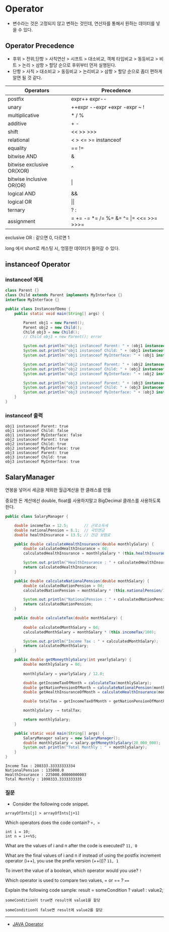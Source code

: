 # Operator

- 변수라는 것은 고정되지 않고 변하는 것인데, 연산자를 통해서 원하는 데이터를 넣을 수 있다.

## Operator Precedence

- 후위 > 전위,단항 > 사칙연산 > 시프트 > 대소비교, 객체 타입비교 > 동등비교 > 비트 > 논리 > 삼항 > 할당 순으로 후위부터 먼저 실행된다.
- 단항 > 사칙 > 대소비교 > 동등비교 > 논리비교 > 삼항 > 할당 순으로 좀더 편하게 알면 될 것 같다.

|   Operators	|              Precedence                 |
|---------------|-----------------------------------------|
| postfix       |	expr++ expr--                         |
| unary         |	++expr --expr +expr -expr ~ !         |
| multiplicative|	* / %                                 |
| additive      |	+ -                                   |
| shift         |	<< >> >>>                             |
| relational	|   < > <= >= instanceof                  |
| equality	    |   == !=                                 |  
| bitwise AND               |	&                         |
| bitwise exclusive OR(XOR)	|   ^                         |
| bitwise inclusive OR(OR)	|   \|                        |
| logical AND	|   &&                                    |
| logical OR	|   \|\|                                  |
| ternary	    |   ? :                                   |
| assignment	| = += -= *= /= %= &= ^= \|= <<= >>= >>>= |

exclusive OR : 같으면 0, 다르면 1

long 에서 short로 캐스팅 시, 엉뚱한 데이터가 들어갈 수 있다.

## instanceof Operator

### instanceof 예제
```java
class Parent {}
class Child extends Parent implements MyInterface {}
interface MyInterface {}

public class InstanceofDemo {
    public static void main(String[] args) {

        Parent obj1 = new Parent();
        Parent obj2 = new Child();
        Child obj3 = new Child();
        // Child obj3 = new Parent(); error

        System.out.println("obj1 instanceof Parent: " + (obj1 instanceof Parent));
        System.out.println("obj1 instanceof Child: " + (obj1 instanceof Child));
        System.out.println("obj1 instanceof MyInterface: " + (obj1 instanceof MyInterface));

        System.out.println("obj2 instanceof Parent: " + (obj2 instanceof Parent));
        System.out.println("obj2 instanceof Child: " + (obj2 instanceof Child));
        System.out.println("obj2 instanceof MyInterface: " + (obj2 instanceof MyInterface));

        System.out.println("obj3 instanceof Parent: " + (obj3 instanceof Parent));
        System.out.println("obj3 instanceof Child: " + (obj3 instanceof Child));
        System.out.println("obj3 instanceof MyInterface: " + (obj3 instanceof MyInterface));
    }
}
```

### instanceof 출력
```
obj1 instanceof Parent: true
obj1 instanceof Child: false
obj1 instanceof MyInterface: false
obj2 instanceof Parent: true
obj2 instanceof Child: true
obj2 instanceof MyInterface: true
obj3 instanceof Parent: true
obj3 instanceof Child: true
obj3 instanceof MyInterface: true
```

## SalaryManager

연봉을 넣어서 세금을 제외한 월급계산을 한 클래스를 만듦

중요한 돈 계산에선 double, float를 사용하지말고 BigDecimal 클래스를 사용하도록 한다.

```java
public class SalaryManager {

    double incomeTax = 12.5;       // 근로소득세
    double nationalPension = 8.1;  // 국민연금
    double healthInsurance = 13.5; // 건강 보혐료

    public double calculateHealthInsurance(double monthlySalary) {
        double calculatedHealthInsurance = 0d;
        calculatedHealthInsurance = monthlySalary * (this.healthInsurance/100) ;

        System.out.println("HealthInsurance : " + calculatedHealthInsurance);
        return calculatedHealthInsurance;
    }

    public double calculateNationalPension(double monthSalary) {
        double calculatedNationPension = 0d;
        calculatedNationPension = monthSalary * (this.nationalPension/100);

        System.out.println("NationalPension : " + calculatedNationPension);
        return calculatedNationPension;
    } 

    public double calculateTax(double monthSalary) {
        
        double calculatedMonthSalary = 0d;
        calculatedMonthSalary = monthSalary * (this.incomeTax/100);

        System.out.println("Income Tax : " + calculatedMonthSalary);
        return calculatedMonthSalary;
    }

    public double getMoneythlySalary(int yearlySalary) {
        double monthlySalary = 0d;
        
        monthlySalary = yearlySalary / 12.0;

        double getIncomeTaxOfMonth = calculateTax(monthlySalary);
        double getNationPensionOfMonth = calculateNationalPension(monthlySalary);
        double getHealthInsuranceOfMonth = calculateHealthInsurance(monthlySalary);

        double totalTax = getIncomeTaxOfMonth + getNationPensionOfMonth + getHealthInsuranceOfMonth;

        monthlySalary -= totalTax;

        return monthlySalary;
    }

    public static void main(String[] args) {
        SalaryManager salary = new SalaryManager();
        double monthlySalary = salary.getMoneythlySalary(20_000_000);
        System.out.println("Total Monthly : " + monthlySalary);
    }
}
```

```
Income Tax : 208333.33333333334
NationalPension : 135000.0
HealthInsurance : 225000.00000000003
Total Monthly : 1098333.3333333335
```

### 질문
- Consider the following code snippet.

```
arrayOfInts[j] > arrayOfInts[j+1]
```

Which operators does the code contain? `+, >`

```
int i = 10;
int n = i++%5;

```
What are the values of i and n after the code is executed? `11, 0`

What are the final values of i and n if instead of using the postfix increment operator (i++), you use the prefix version (++i))? `11, 1`

To invert the value of a boolean, which operator would you use? `!`

Which operator is used to compare two values, = or == ? `==`

Explain the following code sample: result = someCondition ? value1 : value2; 

`someCondition이 true면 result에 value1을 할당`

`someCondition이 false면 result에 value2를 할당`

-----

- [JAVA Operator](https://docs.oracle.com/javase/tutorial/java/nutsandbolts/operators.html)